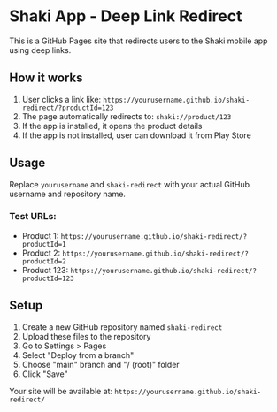 # Shaki App - Deep Link Redirect

This is a GitHub Pages site that redirects users to the Shaki mobile app using deep links.

## How it works

1. User clicks a link like: `https://yourusername.github.io/shaki-redirect/?productId=123`
2. The page automatically redirects to: `shaki://product/123`
3. If the app is installed, it opens the product details
4. If the app is not installed, user can download it from Play Store

## Usage

Replace `yourusername` and `shaki-redirect` with your actual GitHub username and repository name.

### Test URLs:
- Product 1: `https://yourusername.github.io/shaki-redirect/?productId=1`
- Product 2: `https://yourusername.github.io/shaki-redirect/?productId=2`
- Product 123: `https://yourusername.github.io/shaki-redirect/?productId=123`

## Setup

1. Create a new GitHub repository named `shaki-redirect`
2. Upload these files to the repository
3. Go to Settings > Pages
4. Select "Deploy from a branch"
5. Choose "main" branch and "/ (root)" folder
6. Click "Save"

Your site will be available at: `https://yourusername.github.io/shaki-redirect/` 